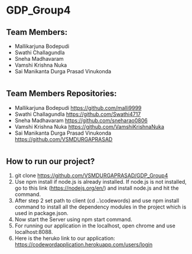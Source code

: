 # GDP_Group4
## Team Members:   
- Mallikarjuna Bodepudi   
- Swathi Challagundla         
- Sneha Madhavaram    
- Vamshi Krishna Nuka  
- Sai Manikanta Durga Prasad Vinukonda
#
## Team Members Repositories:
- Mallikarjuna Bodepudi  https://github.com/malli9999
- Swathi Challagundla  https://github.com/Swathi4717
- Sneha Madhavaram  https://github.com/sneharao0806
- Vamshi Krishna Nuka https://github.com/VamshiKrishnaNuka
- Sai Manikanta Durga Prasad Vinukonda https://github.com/VSMDURGAPRASAD
#
## How to run our project?
1. git clone https://github.com/VSMDURGAPRASAD/GDP_Group4
2. Use npm install if node.js is already installed. If node.js is not installed, go to this link (https://nodejs.org/en/) and install node.js and hit the command.    
3. After step 2 set path to client (cd ..\codewords) and use npm install command to install all the dependency modules in the project which is used in package.json.   
4. Now start the Server using npm start command.         
5. For running our application in the localhost, open chrome and use localhost:8088.                
6. Here is the heruko link to our application: https://codewordapplication.herokuapp.com/users/login
   
